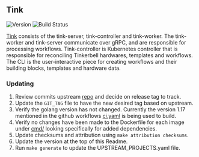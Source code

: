 ## **Tink**
![Version](https://img.shields.io/badge/version-v0.10.0-blue)
![Build Status](https://codebuild.us-west-2.amazonaws.com/badges?uuid=eyJlbmNyeXB0ZWREYXRhIjoiUmxrMmd4b2N6dk02TDRPVlVXQ1N3aEhsRzAxWFBtZ1Y1VVNXWEtVZlVNS0tkQlZ4MHFuNXJiWld0ZFMvVzVmMzZxWjhKK3FERWdQeEV6RWd6WFZBcGM0PSIsIml2UGFyYW1ldGVyU3BlYyI6ImEvZEhCemJsQXJWZXVmc2kiLCJtYXRlcmlhbFNldFNlcmlhbCI6MX0%3D&branch=main)

[Tink](https://github.com/tinkerbell/tink) consists of the tink-server, tink-controller and tink-worker. The tink-worker and tink-server communicate over gRPC, and are responsible for processing workflows. Tink-controller is Kubernetes controller that is responsible for reconciling Tinkerbell hardwares, templates and workflows. The CLI is the user-interactive piece for creating workflows and their building blocks, templates and hardware data.

### Updating

1. Review commits upstream [repo](https://github.com/tinkerbell/tink) and decide on release tag to track. 
1. Update the `GIT_TAG` file to have the new desired tag based on upstream.
1. Verify the golang version has not changed. Currently the version 1.17 mentioned in the github workflows [ci.yaml](https://github.com/tinkerbell/tink/blob/main/.github/workflows/ci.yaml) is being used to build.
1. Verify no changes have been made to the Dockerfile for each image under [cmd/<image-name>](https://github.com/tinkerbell/tink/tree/main/cmd) looking specifically for added dependencies.
1. Update checksums and attribution using `make attribution checksums`.
1. Update the version at the top of this Readme.
1. Run `make generate` to update the UPSTREAM_PROJECTS.yaml file.
